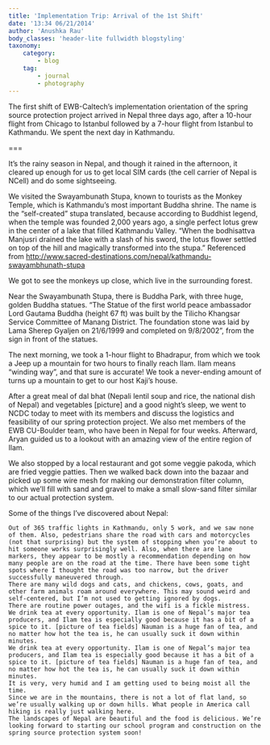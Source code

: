 ```yaml
---
title: 'Implementation Trip: Arrival of the 1st Shift'
date: '13:34 06/21/2014'
author: 'Anushka Rau'
body_classes: 'header-lite fullwidth blogstyling'
taxonomy:
    category:
        - blog
    tag:
        - journal
        - photography
---
```


The first shift of EWB-Caltech’s implementation orientation of the spring source protection project arrived in Nepal three days ago, after a 10-hour flight from Chicago to Istanbul followed by a 7-hour flight from Istanbul to Kathmandu. We spent the next day in Kathmandu.

===

 It’s the rainy season in Nepal, and though it rained in the afternoon, it cleared up enough for us to get local SIM cards (the cell carrier of Nepal is NCell) and do some sightseeing.

We visited the Swayambunath Stupa, known to tourists as the Monkey Temple, which is Kathmandu’s most important Buddha shrine. The name is the “self-created” stupa translated, because according to Buddhist legend, when the temple was founded 2,000 years ago, a single perfect lotus grew in the center of a lake that filled Kathmandu Valley. “When the bodhisattva Manjusri drained the lake with a slash of his sword, the lotus flower settled on top of the hill and magically transformed into the stupa.” Referenced from http://www.sacred-destinations.com/nepal/kathmandu-swayambhunath-stupa

We got to see the monkeys up close, which live in the surrounding forest. 

 Near the Swayambunath Stupa, there is Buddha Park, with three huge, golden Buddha statues. “The Statue of the first world peace ambassador Lord Gautama Buddha (height 67 ft) was built by the Tilicho Khangsar Service Committee of Manang District. The foundation stone was laid by Lama Sherep Gyaljen on 21/6/1999 and completed on 9/8/2002”, from the sign in front of the statues.

The next morning, we took a 1-hour flight to Bhadrapur, from which we took a Jeep up a mountain for two hours to finally reach Ilam. Ilam means “winding way”, and that sure is accurate! We took a never-ending amount of turns up a mountain to get to our host Kaji’s house.

After a great meal of dal bhat (Nepali lentil soup and rice, the national dish of Nepal) and vegetables [picture] and a good night’s sleep, we went to NCDC today to meet with its members and discuss the logistics and feasibility of our spring protection project. We also met members of the EWB CU-Boulder team, who have been in Nepal for four weeks. Afterward, Aryan guided us to a lookout with an amazing view of the entire region of Ilam.

We also stopped by a local restaurant and got some veggie pakoda, which are fried veggie patties. Then we walked back down into the bazaar and picked up some wire mesh for making our demonstration filter column, which we’ll fill with sand and gravel to make a small slow-sand filter similar to our actual protection system.

Some of the things I’ve discovered about Nepal:

    Out of 365 traffic lights in Kathmandu, only 5 work, and we saw none of them. Also, pedestrians share the road with cars and motorcycles (not that surprising) but the system of stopping when you’re about to hit someone works surprisingly well. Also, when there are lane markers, they appear to be mostly a recommendation depending on how many people are on the road at the time. There have been some tight spots where I thought the road was too narrow, but the driver successfully maneuvered through.
    There are many wild dogs and cats, and chickens, cows, goats, and other farm animals roam around everywhere. This may sound weird and self-centered, but I’m not used to getting ignored by dogs.
    There are routine power outages, and the wifi is a fickle mistress.
    We drink tea at every opportunity. Ilam is one of Nepal’s major tea producers, and Ilam tea is especially good because it has a bit of a spice to it. [picture of tea fields] Nauman is a huge fan of tea, and no matter how hot the tea is, he can usually suck it down within minutes.
    We drink tea at every opportunity. Ilam is one of Nepal’s major tea producers, and Ilam tea is especially good because it has a bit of a spice to it. [picture of tea fields] Nauman is a huge fan of tea, and no matter how hot the tea is, he can usually suck it down within minutes.
    It is very, very humid and I am getting used to being moist all the time.
    Since we are in the mountains, there is not a lot of flat land, so we’re usually walking up or down hills. What people in America call hiking is really just walking here.
    The landscapes of Nepal are beautiful and the food is delicious. We’re looking forward to starting our school program and construction on the spring source protection system soon! 
